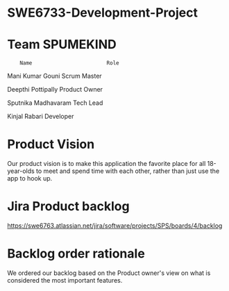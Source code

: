 # SWE6733-Development-Project

# Team SPUMEKIND
        Name                        Role
        
  Mani Kumar Gouni              Scrum Master
  
  Deepthi Pottipally            Product Owner
  
  Sputnika Madhavaram           Tech Lead
  
  Kinjal Rabari                 Developer
  
  # Product Vision
  Our product vision is to make this application the favorite place for all 18-year-olds to meet and spend time with each other, rather than just use the app to hook up.
  
  # Jira Product backlog
  https://swe6763.atlassian.net/jira/software/projects/SPS/boards/4/backlog
  
  # Backlog order rationale
  We ordered our backlog based on the Product owner's view on what is considered the most important features.
